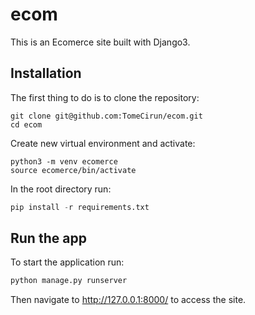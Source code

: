 # ecom

This is an Ecomerce site built with Django3.

## Installation

The first thing to do is to clone the repository:

```
git clone git@github.com:TomeCirun/ecom.git
cd ecom

```

Create new virtual environment and activate:

```
python3 -m venv ecomerce
source ecomerce/bin/activate
```

In the root directory run:

```python
pip install -r requirements.txt
```

## Run the app 

To start the application run:

```python
python manage.py runserver
```

Then navigate to http://127.0.0.1:8000/ to access the site.
